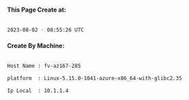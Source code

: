 
   
#### This Page Create at:

```bash

2023-08-02 - 08:55:26 UTC

```

#### Create By Machine:

```bash

Host Name : fv-az167-285

platform  : Linux-5.15.0-1041-azure-x86_64-with-glibc2.35

Ip Local  : 10.1.1.4

```

